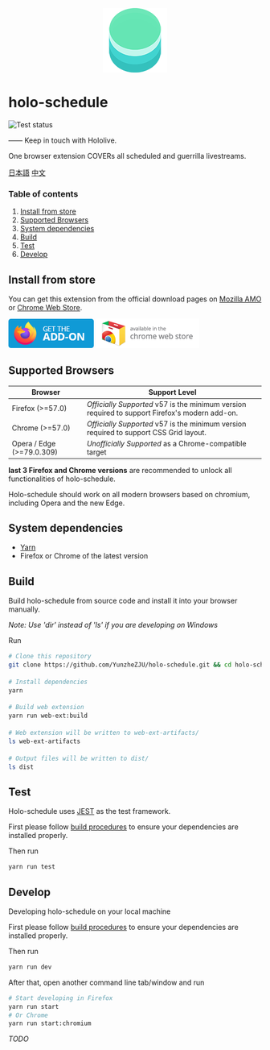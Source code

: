 <p align="center"><img src="./src/icons/icon@128.png" alt="holo-schedule logo"></p>

# holo-schedule

![Test status](https://github.com/YunzheZJU/holo-schedule/workflows/Test/badge.svg)

—— Keep in touch with Hololive.

One browser extension COVERs all scheduled and guerrilla livestreams.

[日本語](docs/README.ja.md) [中文](docs/README.zh_CN.md)

### Table of contents

1. [Install from store](#install-from-store)
1. [Supported Browsers](#supported-browsers)
1. [System dependencies](#system-dependencies)
1. [Build](#build)
1. [Test](#test)
1. [Develop](#develop)

## Install from store

You can get this extension from the official download pages on 
[Mozilla AMO](https://addons.mozilla.org/firefox/addon/holo-schedule/) 
or 
[Chrome Web Store](https://chrome.google.com/webstore/detail/holoschedule/fjicegllhddldnnkgfefblholeegpcad).

[![Mozilla AMO](docs/get-the-add-on.png)](https://addons.mozilla.org/firefox/addon/holo-schedule/)
[![Chrome Web Store](docs/available-in-the-chrome-web-store.png)](https://chrome.google.com/webstore/detail/holoschedule/fjicegllhddldnnkgfefblholeegpcad)

## Supported Browsers

| Browser                   | Support Level                                                                                      |
| ------------------------- | -------------------------------------------------------------------------------------------------- |
| Firefox (>=57.0)          | *Officially Supported* v57 is the minimum version required to support Firefox's modern add-on.     |
| Chrome (>=57.0)           | *Officially Supported* v57 is the minimum version required to support CSS Grid layout.             |
| Opera / Edge (>=79.0.309) | *Unofficially Supported* as a Chrome-compatible target                                             |

**last 3 Firefox and Chrome versions** are recommended to unlock all functionalities of holo-schedule.

Holo-schedule should work on all modern browsers based on chromium, including Opera and the new Edge.

## System dependencies

* [Yarn](https://classic.yarnpkg.com/en/docs/install)
* Firefox or Chrome of the latest version

## Build

Build holo-schedule from source code and install it into your browser manually.

*Note: Use 'dir' instead of 'ls' if you are developing on Windows*

Run
```bash
# Clone this repository
git clone https://github.com/YunzheZJU/holo-schedule.git && cd holo-schedule

# Install dependencies
yarn

# Build web extension
yarn run web-ext:build

# Web extension will be written to web-ext-artifacts/
ls web-ext-artifacts

# Output files will be written to dist/
ls dist
```

## Test

Holo-schedule uses [JEST](https://jestjs.io/) as the test framework.

First please follow [build procedures](#build) to ensure your dependencies are installed properly.

Then run
```bash
yarn run test
```

## Develop

Developing holo-schedule on your local machine

First please follow [build procedures](#build) to ensure your dependencies are installed properly.

Then run
```bash
yarn run dev
```

After that, open another command line tab/window and run
```bash
# Start developing in Firefox
yarn run start
# Or Chrome
yarn run start:chromium
```

*TODO*